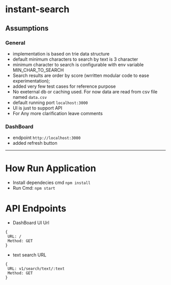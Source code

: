 # instant-search

Assumptions
---
### General

- implementation is based on trie data structure
- default minimum characters to search by text is 3 character
- minimum character to search is configurable with env variable MIN_CHAR_TO_SEARCH 
- Search results are order by score (wrritten modular code to ease experimentation);
- added very few test cases for reference purpose
- No exeternal db or caching used. For now data are read from csv file named `data.csv`
- default running port `localhost:3000`
- UI is just to support API
- For Any more clarification leave comments
 
### DashBoard
- endpoint `http://localhost:3000`
- added refresh button
___

# How Run Application
- Install dependecies cmd `npm install`
- Run Cmd: `npm start`

# API Endpoints
- DashBoard UI Url 
```
{
 URL: /
 Method: GET
}
```
- text search URL 
```
{
 URL: v1/search/text/:text
 Method: GET
}
```

